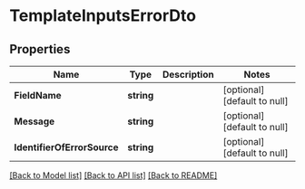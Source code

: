 # TemplateInputsErrorDto

## Properties
Name | Type | Description | Notes
------------ | ------------- | ------------- | -------------
**FieldName** | **string** |  | [optional] [default to null]
**Message** | **string** |  | [optional] [default to null]
**IdentifierOfErrorSource** | **string** |  | [optional] [default to null]

[[Back to Model list]](../README.md#documentation-for-models) [[Back to API list]](../README.md#documentation-for-api-endpoints) [[Back to README]](../README.md)

